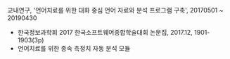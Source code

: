 교내연구, '언어치료를 위한 대화 중심 언어 자료와 분석 프로그램 구축', 20170501 ~ 20190430
  - 한국정보과학회 2017 한국소프트웨어종합학술대회 논문집, 2017.12, 1901-1903(3p)
  - 언어치료를 위한 종속 측정치 자동 분석 모듈
